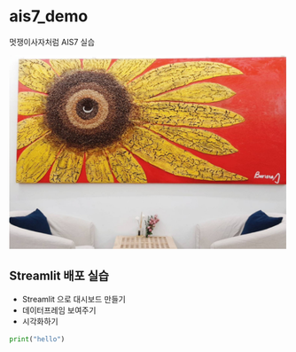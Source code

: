 # ais7_demo
멋쟁이사자처럼 AIS7 실습

<img src ="KakaoTalk_20221017_164804124.jpg" width = "500" height="350">

## Streamlit 배포 실습
* Streamlit 으로 대시보드 만들기
* 데이터프레임 보여주기
* 시각화하기

```python
print("hello")
```
